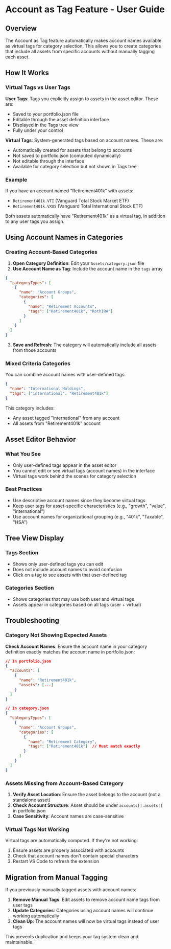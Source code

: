 # Account as Tag Feature - User Guide

## Overview

The Account as Tag feature automatically makes account names available as virtual tags for category selection. This allows you to create categories that include all assets from specific accounts without manually tagging each asset.

## How It Works

### Virtual Tags vs User Tags

**User Tags**: Tags you explicitly assign to assets in the asset editor. These are:
- Saved to your portfolio.json file
- Editable through the asset definition interface
- Displayed in the Tags tree view
- Fully under your control

**Virtual Tags**: System-generated tags based on account names. These are:
- Automatically created for assets that belong to accounts
- Not saved to portfolio.json (computed dynamically)
- Not editable through the interface
- Available for category selection but not shown in Tags tree

### Example

If you have an account named "Retirement401k" with assets:
- `Retirement401k.VTI` (Vanguard Total Stock Market ETF)
- `Retirement401k.VXUS` (Vanguard Total International Stock ETF)

Both assets automatically have "Retirement401k" as a virtual tag, in addition to any user tags you assign.

## Using Account Names in Categories

### Creating Account-Based Categories

1. **Open Category Definition**: Edit your `Assets/category.json` file
2. **Use Account Name as Tag**: Include the account name in the `tags` array

```json
{
  "categoryTypes": [
    {
      "name": "Account Groups",
      "categories": [
        {
          "name": "Retirement Accounts",
          "tags": ["Retirement401k", "RothIRA"]
        }
      ]
    }
  ]
}
```

3. **Save and Refresh**: The category will automatically include all assets from those accounts

### Mixed Criteria Categories

You can combine account names with user-defined tags:

```json
{
  "name": "International Holdings",
  "tags": ["international", "Retirement401k"]
}
```

This category includes:
- Any asset tagged "international" from any account
- All assets from "Retirement401k" account

## Asset Editor Behavior

### What You See
- Only user-defined tags appear in the asset editor
- You cannot edit or see virtual tags (account names) in the interface
- Virtual tags work behind the scenes for category selection

### Best Practices
- Use descriptive account names since they become virtual tags
- Keep user tags for asset-specific characteristics (e.g., "growth", "value", "international")
- Use account names for organizational grouping (e.g., "401k", "Taxable", "HSA")

## Tree View Display

### Tags Section
- Shows only user-defined tags you can edit
- Does not include account names to avoid confusion
- Click on a tag to see assets with that user-defined tag

### Categories Section  
- Shows categories that may use both user and virtual tags
- Assets appear in categories based on all tags (user + virtual)

## Troubleshooting

### Category Not Showing Expected Assets

**Check Account Names**: Ensure the account name in your category definition exactly matches the account name in portfolio.json:

```json
// In portfolio.json
{
  "accounts": [
    {
      "name": "Retirement401k",
      "assets": [...]
    }
  ]
}

// In category.json
{
  "categoryTypes": [
    {
      "name": "Account Groups",
      "categories": [
        {
          "name": "Retirement Category",
          "tags": ["Retirement401k"]  // Must match exactly
        }
      ]
    }
  ]
}
```

### Assets Missing from Account-Based Category

1. **Verify Asset Location**: Ensure the asset belongs to the account (not a standalone asset)
2. **Check Account Structure**: Asset should be under `accounts[].assets[]` in portfolio.json
3. **Case Sensitivity**: Account names are case-sensitive

### Virtual Tags Not Working

Virtual tags are automatically computed. If they're not working:
1. Ensure assets are properly associated with accounts
2. Check that account names don't contain special characters
3. Restart VS Code to refresh the extension

## Migration from Manual Tagging

If you previously manually tagged assets with account names:

1. **Remove Manual Tags**: Edit assets to remove account name tags from user tags
2. **Update Categories**: Categories using account names will continue working automatically
3. **Clean Up**: The account names will now be virtual tags instead of user tags

This prevents duplication and keeps your tag system clean and maintainable.
